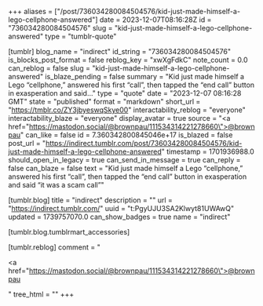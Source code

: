 +++
aliases = ["/post/736034280084504576/kid-just-made-himself-a-lego-cellphone-answered"]
date = 2023-12-07T08:16:28Z
id = "736034280084504576"
slug = "kid-just-made-himself-a-lego-cellphone-answered"
type = "tumblr-quote"

[tumblr]
blog_name = "indirect"
id_string = "736034280084504576"
is_blocks_post_format = false
reblog_key = "xwXgFdkC"
note_count = 0.0
can_reblog = false
slug = "kid-just-made-himself-a-lego-cellphone-answered"
is_blaze_pending = false
summary = "Kid just made himself a Lego “cellphone,” answered his first “call”, then tapped the “end call” button in exasperation and said..."
type = "quote"
date = "2023-12-07 08:16:28 GMT"
state = "published"
format = "markdown"
short_url = "https://tmblr.co/ZY3jbyeswqSkye00"
interactability_reblog = "everyone"
interactability_blaze = "everyone"
display_avatar = true
source = "<a href=\"https://mastodon.social/@brownpau/111534314221278660\">@brownpau</a>"
can_like = false
id = 7.360342800845046e+17
is_blazed = false
post_url = "https://indirect.tumblr.com/post/736034280084504576/kid-just-made-himself-a-lego-cellphone-answered"
timestamp = 1701936988.0
should_open_in_legacy = true
can_send_in_message = true
can_reply = false
can_blaze = false
text = "Kid just made himself a Lego &ldquo;cellphone,&rdquo; answered his first &ldquo;call&rdquo;, then tapped the &ldquo;end call&rdquo; button in exasperation and said &ldquo;it was a scam call&rdquo;"

[tumblr.blog]
title = "indirect"
description = ""
url = "https://indirect.tumblr.com/"
uuid = "t:PgyUJU3SA2Klwyt81UWAwQ"
updated = 1739757070.0
can_show_badges = true
name = "indirect"

[tumblr.blog.tumblrmart_accessories]

[tumblr.reblog]
comment = "<p><a href=\"https://mastodon.social/@brownpau/111534314221278660\">@brownpau</a></p>"
tree_html = ""
+++
